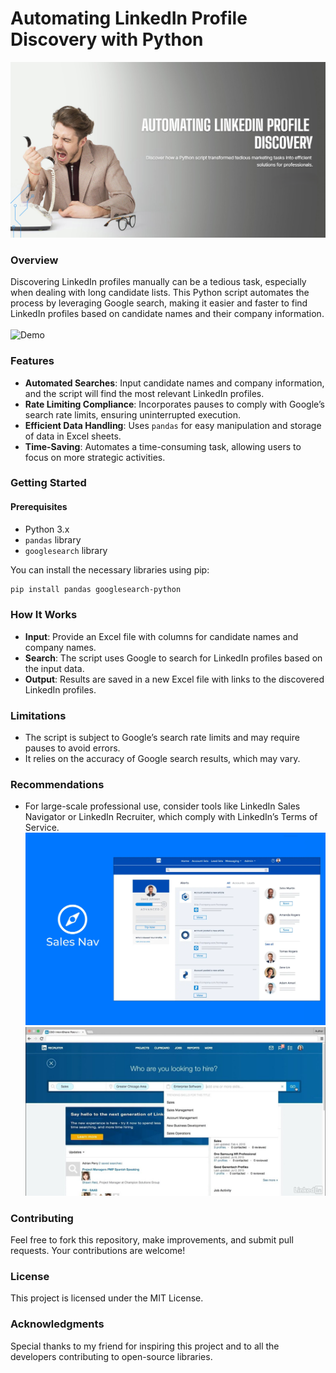 # Automating LinkedIn Profile Discovery with Python
![photo](https://github.com/suyash-rgb/Python-Projects/blob/8cc898695c0a2b55cd70ecaa9e5451ed8688c712/LinkedIn%20Profile%20Finder/images/1.png)
### Overview
Discovering LinkedIn profiles manually can be a tedious task, especially when dealing with long candidate lists. This Python script automates the process by leveraging Google search, making it easier and faster to find LinkedIn profiles based on candidate names and their company information. <br> <br>
![Demo](https://github.com/suyash-rgb/Python-Projects/blob/1f1e173b908d0d7a4a49cb1b424228b1c44b7fc7/LinkedIn%20Profile%20Finder/gif/google%20search.gif)

### Features
- **Automated Searches**: Input candidate names and company information, and the script will find the most relevant LinkedIn profiles.
- **Rate Limiting Compliance**: Incorporates pauses to comply with Google’s search rate limits, ensuring uninterrupted execution.
- **Efficient Data Handling**: Uses `pandas` for easy manipulation and storage of data in Excel sheets.
- **Time-Saving**: Automates a time-consuming task, allowing users to focus on more strategic activities.

### Getting Started

#### Prerequisites
- Python 3.x
- `pandas` library
- `googlesearch` library

You can install the necessary libraries using pip:

```bash
pip install pandas googlesearch-python
```


### How It Works
- **Input**: Provide an Excel file with columns for candidate names and company names.
- **Search**: The script uses Google to search for LinkedIn profiles based on the input data.
- **Output**: Results are saved in a new Excel file with links to the discovered LinkedIn profiles.

### Limitations
- The script is subject to Google’s search rate limits and may require pauses to avoid errors.
- It relies on the accuracy of Google search results, which may vary.

### Recommendations
- For large-scale professional use, consider tools like LinkedIn Sales Navigator or LinkedIn Recruiter, which comply with LinkedIn’s Terms of Service.
![Sales Navigator](https://github.com/suyash-rgb/Python-Projects/blob/89cd073b2a0e5ef79a4b7c37c49a5a01be4877fe/LinkedIn%20Profile%20Finder/images/nav.webp)
![LinekdIn Recruiter](https://github.com/suyash-rgb/Python-Projects/blob/89cd073b2a0e5ef79a4b7c37c49a5a01be4877fe/LinkedIn%20Profile%20Finder/images/recruiter.jpg)

### Contributing
Feel free to fork this repository, make improvements, and submit pull requests. Your contributions are welcome!

### License
This project is licensed under the MIT License.

### Acknowledgments
Special thanks to my friend for inspiring this project and to all the developers contributing to open-source libraries.
